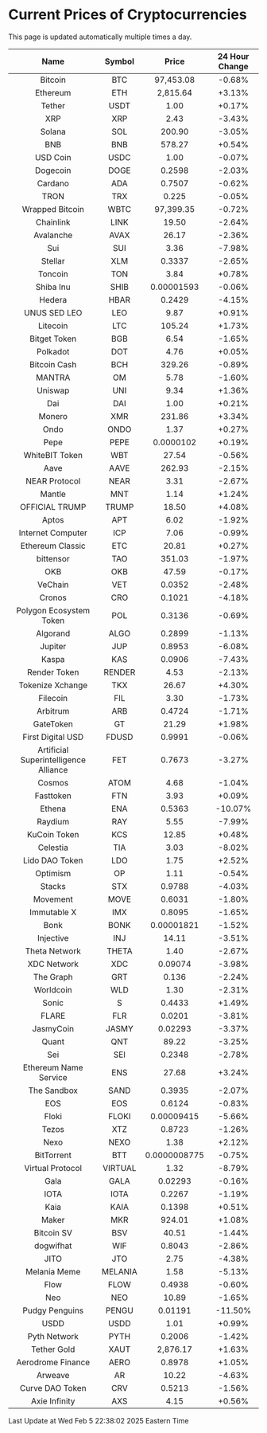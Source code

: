 # Current Prices of Cryptocurrencies
This page is updated automatically multiple times a day.

| Name | Symbol | Price | 24 Hour Change |
| :---: |:---:| :---: | :---: |
| Bitcoin | BTC | 97,453.08 | -0.68% |
| Ethereum | ETH | 2,815.64 | +3.13% |
| Tether | USDT | 1.00 | +0.17% |
| XRP | XRP | 2.43 | -3.43% |
| Solana | SOL | 200.90 | -3.05% |
| BNB | BNB | 578.27 | +0.54% |
| USD Coin | USDC | 1.00 | -0.07% |
| Dogecoin | DOGE | 0.2598 | -2.03% |
| Cardano | ADA | 0.7507 | -0.62% |
| TRON | TRX | 0.225 | -0.05% |
| Wrapped Bitcoin | WBTC | 97,399.35 | -0.72% |
| Chainlink | LINK | 19.50 | -2.64% |
| Avalanche | AVAX | 26.17 | -2.36% |
| Sui | SUI | 3.36 | -7.98% |
| Stellar | XLM | 0.3337 | -2.65% |
| Toncoin | TON | 3.84 | +0.78% |
| Shiba Inu | SHIB | 0.00001593 | -0.06% |
| Hedera | HBAR | 0.2429 | -4.15% |
| UNUS SED LEO | LEO | 9.87 | +0.91% |
| Litecoin | LTC | 105.24 | +1.73% |
| Bitget Token | BGB | 6.54 | -1.65% |
| Polkadot | DOT | 4.76 | +0.05% |
| Bitcoin Cash | BCH | 329.26 | -0.89% |
| MANTRA | OM | 5.78 | -1.60% |
| Uniswap | UNI | 9.34 | +1.36% |
| Dai | DAI | 1.00 | +0.21% |
| Monero | XMR | 231.86 | +3.34% |
| Ondo | ONDO | 1.37 | +0.27% |
| Pepe | PEPE | 0.0000102 | +0.19% |
| WhiteBIT Token | WBT | 27.54 | -0.56% |
| Aave | AAVE | 262.93 | -2.15% |
| NEAR Protocol | NEAR | 3.31 | -2.67% |
| Mantle | MNT | 1.14 | +1.24% |
| OFFICIAL TRUMP | TRUMP | 18.50 | +4.08% |
| Aptos | APT | 6.02 | -1.92% |
| Internet Computer | ICP | 7.06 | -0.99% |
| Ethereum Classic | ETC | 20.81 | +0.27% |
| bittensor | TAO | 351.03 | -1.97% |
| OKB | OKB | 47.59 | -0.17% |
| VeChain | VET | 0.0352 | -2.48% |
| Cronos | CRO | 0.1021 | -4.18% |
| Polygon Ecosystem Token | POL | 0.3136 | -0.69% |
| Algorand | ALGO | 0.2899 | -1.13% |
| Jupiter | JUP | 0.8953 | -6.08% |
| Kaspa | KAS | 0.0906 | -7.43% |
| Render Token | RENDER | 4.53 | -2.13% |
| Tokenize Xchange | TKX | 26.67 | +4.30% |
| Filecoin | FIL | 3.30 | -1.73% |
| Arbitrum | ARB | 0.4724 | -1.71% |
| GateToken | GT | 21.29 | +1.98% |
| First Digital USD | FDUSD | 0.9991 | -0.06% |
| Artificial Superintelligence Alliance | FET | 0.7673 | -3.27% |
| Cosmos | ATOM | 4.68 | -1.04% |
| Fasttoken | FTN | 3.93 | +0.09% |
| Ethena | ENA | 0.5363 | -10.07% |
| Raydium | RAY | 5.55 | -7.99% |
| KuCoin Token | KCS | 12.85 | +0.48% |
| Celestia | TIA | 3.03 | -8.02% |
| Lido DAO Token | LDO | 1.75 | +2.52% |
| Optimism | OP | 1.11 | -0.54% |
| Stacks | STX | 0.9788 | -4.03% |
| Movement | MOVE | 0.6031 | -1.80% |
| Immutable X | IMX | 0.8095 | -1.65% |
| Bonk | BONK | 0.00001821 | -1.52% |
| Injective | INJ | 14.11 | -3.51% |
| Theta Network | THETA | 1.40 | -2.67% |
| XDC Network | XDC | 0.09074 | -3.98% |
| The Graph | GRT | 0.136 | -2.24% |
| Worldcoin | WLD | 1.30 | -2.31% |
| Sonic | S | 0.4433 | +1.49% |
| FLARE | FLR | 0.0201 | -3.81% |
| JasmyCoin | JASMY | 0.02293 | -3.37% |
| Quant | QNT | 89.22 | -3.25% |
| Sei | SEI | 0.2348 | -2.78% |
| Ethereum Name Service | ENS | 27.68 | +3.24% |
| The Sandbox | SAND | 0.3935 | -2.07% |
| EOS | EOS | 0.6124 | -0.83% |
| Floki | FLOKI | 0.00009415 | -5.66% |
| Tezos | XTZ | 0.8723 | -1.26% |
| Nexo | NEXO | 1.38 | +2.12% |
| BitTorrent | BTT | 0.0000008775 | -0.75% |
| Virtual Protocol | VIRTUAL | 1.32 | -8.79% |
| Gala | GALA | 0.02293 | -0.16% |
| IOTA | IOTA | 0.2267 | -1.19% |
| Kaia | KAIA | 0.1398 | +0.51% |
| Maker | MKR | 924.01 | +1.08% |
| Bitcoin SV | BSV | 40.51 | -1.44% |
| dogwifhat | WIF | 0.8043 | -2.86% |
| JITO | JTO | 2.75 | -4.38% |
| Melania Meme | MELANIA | 1.58 | -5.13% |
| Flow | FLOW | 0.4938 | -0.60% |
| Neo | NEO | 10.89 | -1.65% |
| Pudgy Penguins | PENGU | 0.01191 | -11.50% |
| USDD | USDD | 1.01 | +0.99% |
| Pyth Network | PYTH | 0.2006 | -1.42% |
| Tether Gold | XAUT | 2,876.17 | +1.63% |
| Aerodrome Finance | AERO | 0.8978 | +1.05% |
| Arweave | AR | 10.22 | -4.63% |
| Curve DAO Token | CRV | 0.5213 | -1.56% |
| Axie Infinity | AXS | 4.15 | +0.56% |

Last Update at Wed Feb  5 22:38:02 2025 Eastern Time